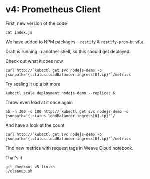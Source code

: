 # v4: Prometheus Client

First, new version of the code
```
cat index.js
```

We have added to NPM packages – `restify` & `restify-prom-bundle`.

Draft is running in another shell, so this should get deployed.

Check out what it does now
```
curl http://`kubectl get svc nodejs-demo -o jsonpath='{.status.loadBalancer.ingress[0].ip}'`/metrics
```

Try scaling it up a bit more
```
kubectl scale deployment nodejs-demo --replicas 6
```

Throw even load at it once again
```
ab -n 300 -c 100 http://`kubectl get svc nodejs-demo -o jsonpath='{.status.loadBalancer.ingress[0].ip}'`/
```

And have a look at the count
```
curl http://`kubectl get svc nodejs-demo -o jsonpath='{.status.loadBalancer.ingress[0].ip}'`/metrics
```

Find new metrics with request tags in Weave Cloud notebook.

That's it
```
git checkout v5-finish
./cleanup.sh
```
